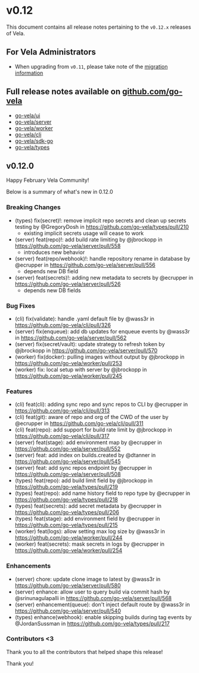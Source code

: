 # v0.12

This document contains all release notes pertaining to the `v0.12.x` releases of Vela.

## For Vela Administrators

* When upgrading from `v0.11`, please take note of the [migration information](/migrations/v0.12/README.md)

## Full release notes available on [github.com/go-vela](https://github.com/go-vela)

* [go-vela/ui](https://github.com/go-vela/ui/releases)
* [go-vela/server](https://github.com/go-vela/server/releases)
* [go-vela/worker](https://github.com/go-vela/worker/releases)
* [go-vela/cli](https://github.com/go-vela/cli/releases)
* [go-vela/sdk-go](https://github.com/go-vela/sdk-go/releases)
* [go-vela/types](https://github.com/go-vela/types/releases)

## v0.12.0

Happy February Vela Community!

Below is a summary of what's new in 0.12.0

### Breaking Changes

* (types) fix(secret)!: remove implicit repo secrets and clean up secrets testing by @GregoryDosh in https://github.com/go-vela/types/pull/210
  - existing implicit secrets usage will cease to work
* (server) feat(repo)!: add build rate limiting by @jbrockopp in https://github.com/go-vela/server/pull/558
  - introduces new behavior
* (server) feat(repo/webhook)!: handle repository rename in database by @ecrupper in https://github.com/go-vela/server/pull/556
  - depends new DB field
* (server) feat(secrets)!: adding new metadata to secrets by @ecrupper in https://github.com/go-vela/server/pull/526
  - depends new DB fields

### Bug Fixes

* (cli) fix(validate): handle .yaml default file by @wass3r in https://github.com/go-vela/cli/pull/326
* (server) fix(enqueue): add db updates for enqueue events by @wass3r in https://github.com/go-vela/server/pull/562
* (server) fix(secret/vault): update strategy to refresh token by @jbrockopp in https://github.com/go-vela/server/pull/570
* (worker) fix(docker): pulling images without output by @jbrockopp in https://github.com/go-vela/worker/pull/253
* (worker) fix: local setup with server by @jbrockopp in https://github.com/go-vela/worker/pull/245

### Features

* (cli) feat(cli): adding sync repo and sync repos to CLI by @ecrupper in https://github.com/go-vela/cli/pull/313
* (cli) feat(git): aware of repo and org of the CWD of the user by @ecrupper in https://github.com/go-vela/cli/pull/311
* (cli) feat(repo): add support for build rate limit by @jbrockopp in https://github.com/go-vela/cli/pull/317
* (server) feat(stage): add environment map by @ecrupper in https://github.com/go-vela/server/pull/552
* (server) feat: add index on builds.created by @dtanner in https://github.com/go-vela/server/pull/545
* (server) feat: add sync repos endpoint by @ecrupper in https://github.com/go-vela/server/pull/508
* (types) feat(repo): add build limit field by @jbrockopp in https://github.com/go-vela/types/pull/219
* (types) feat(repo): add name history field to repo type by @ecrupper in https://github.com/go-vela/types/pull/218
* (types) feat(secrets): add secret metadata by @ecrupper in https://github.com/go-vela/types/pull/206
* (types) feat(stage): add environment field by @ecrupper in https://github.com/go-vela/types/pull/215
* (worker) feat(logs): allow setting max log size by @wass3r in https://github.com/go-vela/worker/pull/244
* (worker) feat(secrets): mask secrets in logs by @ecrupper in https://github.com/go-vela/worker/pull/254

### Enhancements

* (server) chore: update clone image to latest by @wass3r in https://github.com/go-vela/server/pull/580
* (server) enhance: allow user to query build via commit hash by @srinunagulapalli in https://github.com/go-vela/server/pull/568
* (server) enhancement(queue): don't inject default route by @wass3r in https://github.com/go-vela/server/pull/540
* (types) enhance(webhook): enable skipping builds during tag events by @JordanSussman in https://github.com/go-vela/types/pull/217

### Contributors <3

Thank you to all the contributors that helped shape this release!


Thank you!
